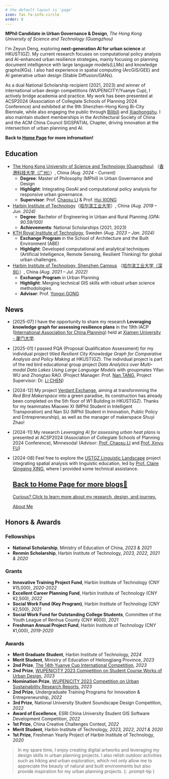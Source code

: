 ```yaml
---
# the default layout is 'page'
icon: fas fa-info-circle
order: 0
---
```


**MPhil Candidate in Urban Governance & Design**, *The Hong Kong University of Science and Technology (Guangzhou)*

I'm Zeyun Deng, exploring **next-generation AI for urban science** at HKUST(GZ). My current research focuses on computational policy analysis and AI-enhanced urban resilience strategies, mainly focusing on planning document intelligence with large language models(LLMs) and knowledge graphs(KGs). I also had experience in spatial computing (ArcGIS/GEE) and AI generative urban design (Stable Diffusion/GANs).

As a dual National Scholarship recipient (2021, 2023) and winner of international urban design competitions (WUPENiCITY/Yuanye Cup), I actively bridge academia and practice. My work has been presented at ACSP2024 (Association of Collegiate Schools of Planning 2024 Conference) and exhibited at the 9th Shenzhen-Hong Kong Bi-City Biennale, while also engaging the public through [Bilibili](https://space.bilibili.com/34034241) and [Xiaohongshu](https://www.xiaohongshu.com/user/profile/5d412aec00000000110288e8). I also maintain student memberships in the Architectural Society of China and the ACM China Council SIGSPATIAL Chapter, driving innovation at the intersection of urban planning and AI.

**Back to [Home Page](https://zeyun-deng.github.io/) for more infromation!**

## Education

- [The Hong Kong University of Science and Technology (Guangzhou)](https://www.hkust-gz.edu.cn/) （[香港科技大学（广州）](https://www.hkust-gz.edu.cn/zh/?variant=zh-cn)）, China _(Aug. 2024 - Current)_
	- **Degree**: Master of Philosophy (MPhil) in Urban Governance and Design
	- **Highlight**: Integrating GeoAI and computational policy analysis for responsive urban governance.
	- **Supervisor**: Prof. [Chaosu LI](https://facultyprofiles.hkust-gz.edu.cn/faculty-personal-page/LI-Chaosu/chaosuli) & Prof. [Hui XIONG](https://facultyprofiles.hkust-gz.edu.cn/faculty-personal-page/XIONG-Hui/xionghui)
- [Harbin Institute of Technology](http://en.hit.edu.cn/)（[哈尔滨工业大学](https://www.hit.edu.cn/)）, China _(Aug. 2019 – Jun. 2024)_
	- **Degree**: Bachelor of Engineering in Urban and Rural Planning _(GPA: 90.59/100)_
	- **Achievements**: National Scholarships (2021, 2023)
- [KTH Royal Institute of Technology](https://www.kth.se/en), Sweden _(Aug. 2023 – Jan. 2024)_
	- **Exchange Program** in the School of Architecture and the Built Environment (ABE)
	- **Highlight**: Developed computational and analytical techniques (Artificial Intelligence, Remote Sensing, Resilient Thinking) for global urban challenges.
- [Harbin Institute of Technology, Shenzhen Campus](http://en.hitsz.edu.cn/) （[哈尔滨工业大学（深圳）](https://www.hitsz.edu.cn/index.html)）, China _(Aug. 2021 – Jul. 2022)_
	- **Exchange Program** in Urban Planning
	- **Highlight**: Merging technical GIS skills with robust urban science methodologies.
	- **Advisor**: Prof. [Yongxi GONG](https://faculty.hitsz.edu.cn/gongyongxi)

## News

- [2025-07] I have the opportunity to share my research **Leveraging knowledge graph for assessing resilience plans** in the 19th IACP ([International Association for China Planning](https://www.china-planning.org/alpha/annual-conference/)) held at [Xiamen University - 厦门大学](https://www.xmu.edu.cn/index.htm).
- [2025-01] I passed PQA (Proposal Qualification Assessment) for my individual project titled *Resilient City Knowledge Graph for Comparative Analysis and Policy Making* at HKUST(GZ). The individual project is part of the red bird educational group project *Data Analytics over Multi-modal Data Lakes Using Large Language Models* with groupmates Yifan WU and Zhongtao RAO. (Project Manager: Prof. [Nan TANG](https://facultyprofiles.hkust-gz.edu.cn/faculty-personal-page/TANG-Nan/nantang), Project Supervisor: Dr. [Li CHEN](https://facultyprofiles.hkust-gz.edu.cn/faculty-personal-page/CHEN-Li/chenlimeust))
- [2024-12] My project [Verdant Exchange](https://zeyun-deng.github.io/posts/VerdantExchange/), aiming at transformming the *Red Bird Makerspace* into a green paradise, its construction has already been completed on the 5th floor of W1 Building in HKUST(GZ). Thanks for my teammates Miaowei XI (MPhil Student in Intelligent Transporation) and Nan SU (MPhil Student in Innovation, Public Policy and Entrepreneurship), as well as the manager of makerspace Shuyi Zhao!
- [2024-11] My research *Leveraging AI for assessing urban heat plans* is presented at ACSP2024 (Association of Collegiate Schools of Planning 2024 Conference), Minnesoda! (Advisor: [Prof. Chaosu LI](https://facultyprofiles.hkust-gz.edu.cn/faculty-personal-page/LI-Chaosu/chaosuli) and [Prof. Xinyu FU](https://profiles.waikato.ac.nz/xinyu.fu))
- [2024-08] Feel free to explore the [USTGZ Linguistic Landscape](https://Zeyun-Deng.github.io/USTGZ-linguistic-landscape.html) project integrating spatial analysis with linguistic education, led by [Prof. Claire Qingqing XING](https://facultyprofiles.hkust-gz.edu.cn/faculty-personal-page/XING-Qingqing/claireqqxing), where I provided some technical assistance.

  <!-- =================================================================== -->
  <!-- ================  在这里粘贴你的个人介绍卡片代码  ================= -->
  <!-- =================================================================== -->
  <article id="intro-card" class="card-wrapper card mb-4">  <!--  <-- 看这里！添加了 id -->
    <a href="{{ '/about/' | relative_url }}" class="post-preview row g-0 flex-md-row-reverse">
      <div class="col-md-12">
        <div class="card-body d-flex flex-column">
          <h1 class="card-title my-2 mt-md-0">Back to Home Page for more blogs👋</h1>
          <div class="card-text content mt-0 mb-3">
            <p>
				Curious? Click to learn more about my research, design, and journey.
            </p>
          </div>
          <div class="post-meta flex-grow-1 d-flex align-items-end">
            <div class="me-auto">
              <i class="fas fa-user fa-fw me-1"></i> About Me
            </div>
          </div>
        </div>
      </div>
    </a>
  </article>
  <!-- =================================================================== -->
  <!-- =======================  个人介绍卡片代码结束  ====================== -->
  <!-- =================================================================== -->


## Honors & Awards

### Fellowships

- **National Scholarship**, Ministry of Education of China, *2023 & 2021*
- **Renmin Scholarship**, Harbin Institute of Technology, *2023, 2022, 2021 & 2020*

### Grants

- **Innovative Training Project Fund**, Harbin Institute of Technology (CNY ¥15,000), *2020-2022*
- **Excellent Career Planning Fund**, Harbin Institute of Technology (CNY ¥2,500), *2022*
- **Social Work Fund (Key Program)**, Harbin Institute of Technology (CNY ¥2,500), *2021*
- **Social Work Fund for Outstanding College Students**, Committee of the Youth League of Renhua County (CNY ¥600), *2021*
- **Freshman Annual Project Fund**, Harbin Institute of Technology (CNY ¥1,000), *2019-2020*

### Awards

- **Merit Graduate Student**, Harbin Institute of Technology, *2024*
- **Merit Student**, Ministry of Education of Heilongjiang Province, *2023*
- **2nd Prize**, [The 14th Yuanye Cup International Competition](https://zeyun-deng.github.io/posts/NativeToFuture/), *2023*
- **2nd Prize**, [WUPENiCITY 2023 Competition on Student Course Works of Urban Design](https://zeyun-deng.github.io/posts/Canal-ABC/), *2023*
- **Nomination Prize**, [WUPENiCITY 2023 Competition on Urban Sustainability Research Reports](https://zeyun-deng.github.io/posts/Travel-at-night,-Feel-at-ease/), *2023*
- **2nd Prize**, Undergraduate Training Programs for Innovation & Entrepreneurship, *2022*
- **3rd Prize**, National University Student Soundscape Design Competition, *2022*
- **Award of Excellence**, ESRI China University Student GIS Software Development Competition, *2022*
- **1st Prize**, China Creative Challenges Contest, *2022*
- **Merit Student**, Harbin Institute of Technology, *2023, 2022, 2021 & 2020*
- **1st Prize**, Freshman Yearly Project of Harbin Institute of Technology, *2020*

> In my spare time, I enjoy creating digital artworks and leveraging my design skills in urban planning projects. I also relish outdoor activities such as hiking and urban exploration, which not only allow me to appreciate the beauty of natural and built environments but also provide inspiration for my urban planning projects.
{: .prompt-tip }

